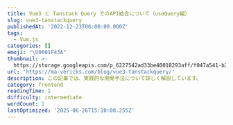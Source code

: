 ```yaml
---
title: Vue3 と Tanstack Query でのAPI結合について（useQuery編）
slug: vue3-tanstackquery
publishedAt: '2022-12-23T06:00:00.000Z'
tags:
  - Vue.js
categories: []
emoji: "\U0001F43A"
thumbnail: >-
  https://storage.googleapis.com/p_6227542ad33be40018293aff/f047a541-b2dc-4ded-9b1f-e9b886e15f54/vue3-tanstackquery.png
url: 'https://ma-vericks.com/blog/vue3-tanstackquery/'
description: この記事では、実践的な開発手法について詳しく解説しています。
category: frontend
readingTime: 1
difficulty: intermediate
wordCount: 1
lastOptimized: '2025-06-26T15:10:08.255Z'
---
```


